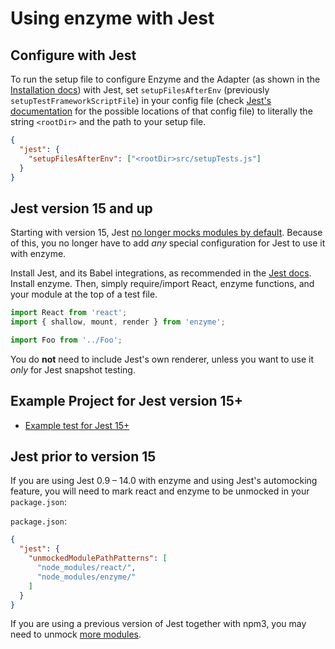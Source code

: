 # Using enzyme with Jest

## Configure with Jest

To run the setup file to configure Enzyme and the Adapter (as shown in the [Installation docs](http://airbnb.io/enzyme/docs/installation/)) with Jest, set `setupFilesAfterEnv` (previously `setupTestFrameworkScriptFile`) in your config file (check [Jest's documentation](http://jestjs.io/docs/en/configuration) for the possible locations of that config file) to literally the string `<rootDir>` and the path to your setup file.

```json
{
  "jest": {
    "setupFilesAfterEnv": ["<rootDir>src/setupTests.js"]
  }
}
```

## Jest version 15 and up

Starting with version 15, Jest [no longer mocks modules by default](https://facebook.github.io/jest/blog/2016/09/01/jest-15.html). Because of this, you no longer have to add _any_ special configuration for Jest to use it with enzyme.

Install Jest, and its Babel integrations, as recommended in the [Jest docs](https://facebook.github.io/jest/docs/en/getting-started.html). Install enzyme. Then, simply require/import React, enzyme functions, and your module at the top of a test file.

```js
import React from 'react';
import { shallow, mount, render } from 'enzyme';

import Foo from '../Foo';
```

You do **not** need to include Jest's own renderer, unless you want to use it _only_ for Jest snapshot testing.

## Example Project for Jest version 15+

- [Example test for Jest 15+](https://github.com/vjwilson/enzyme-example-jest)

## Jest prior to version 15

If you are using Jest 0.9 – 14.0 with enzyme and using Jest's automocking feature, you will need to mark react and enzyme to be unmocked in your `package.json`:

`package.json`:
```json
{
  "jest": {
    "unmockedModulePathPatterns": [
      "node_modules/react/",
      "node_modules/enzyme/"
    ]
  }
}
```

If you are using a previous version of Jest together with npm3, you may need to unmock [more modules](https://github.com/airbnb/enzyme/blob/78febd90fe2fb184771b8b0356b0fcffbdad386e/docs/guides/jest.md).
